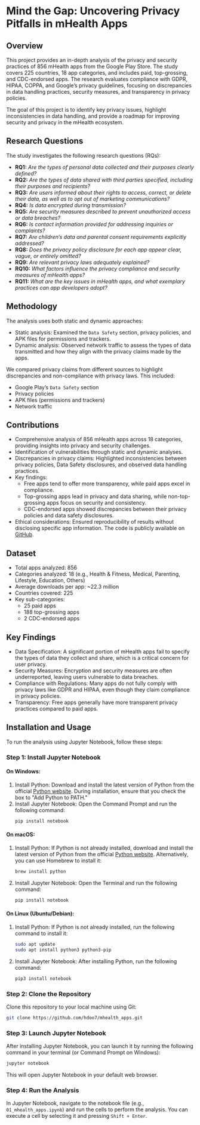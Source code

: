 # Mind the Gap: Uncovering Privacy Pitfalls in mHealth Apps

## Overview
This project provides an in-depth analysis of the privacy and security practices of 856 mHealth apps from the Google Play Store. The study covers 225 countries, 18 app categories, and includes paid, top-grossing, and CDC-endorsed apps. The research evaluates compliance with GDPR, HIPAA, COPPA, and Google’s privacy guidelines, focusing on discrepancies in data handling practices, security measures, and transparency in privacy policies.

The goal of this project is to identify key privacy issues, highlight inconsistencies in data handling, and provide a roadmap for improving security and privacy in the mHealth ecosystem.

## Research Questions

The study investigates the following research questions (RQs):
- **RQ1:** *Are the types of personal data collected and their purposes clearly defined?*
- **RQ2:** *Are the types of data shared with third parties specified, including their purposes and recipients?* 
- **RQ3:** *Are users informed about their rights to access, correct, or delete their data, as well as to opt out of marketing communications?*
- **RQ4:** *Is data encrypted during transmission?* 
- **RQ5:** *Are security measures described to prevent unauthorized access or data breaches?*
- **RQ6:** *Is contact information provided for addressing inquiries or complaints?* 
- **RQ7:** *Are children’s data and parental consent requirements explicitly addressed?* 
- **RQ8:** *Does the privacy policy disclosure for each app appear clear, vague, or entirely omitted?* 
- **RQ9:** *Are relevant privacy laws adequately explained?* 
- **RQ10:** *What factors influence the privacy compliance and security measures of mHealth apps?* 
- **RQ11:** *What are the key issues in mHealth apps, and what exemplary practices can app developers adopt?* 

## Methodology
The analysis uses both static and dynamic approaches:
- Static analysis: Examined the `Data Safety` section, privacy policies, and APK files for permissions and trackers.
- Dynamic analysis: Observed network traffic to assess the types of data transmitted and how they align with the privacy claims made by the apps.

We compared privacy claims from different sources to highlight discrepancies and non-compliance with privacy laws. This included:
- Google Play’s `Data Safety` section
- Privacy policies
- APK files (permissions and trackers)
- Network traffic

## Contributions
- Comprehensive analysis of 856 mHealth apps across 18 categories, providing insights into privacy and security challenges.
- Identification of vulnerabilities through static and dynamic analyses.
- Discrepancies in privacy claims: Highlighted inconsistencies between privacy policies, Data Safety disclosures, and observed data handling practices.
- Key findings: 
  - Free apps tend to offer more transparency, while paid apps excel in compliance.
  - Top-grossing apps lead in privacy and data sharing, while non-top-grossing apps focus on security and consistency.
  - CDC-endorsed apps showed discrepancies between their privacy policies and data safety disclosures.
- Ethical considerations: Ensured reproducibility of results without disclosing specific app information. The code is publicly available on [GitHub](https://github.com/hdoo7/mhealth_apps).

## Dataset
- Total apps analyzed: 856
- Categories analyzed: 18 (e.g., Health & Fitness, Medical, Parenting, Lifestyle, Education, Others)
- Average downloads per app: ~22.3 million
- Countries covered: 225
- Key sub-categories: 
  - 25 paid apps
  - 188 top-grossing apps
  - 2 CDC-endorsed apps

## Key Findings
- Data Specification: A significant portion of mHealth apps fail to specify the types of data they collect and share, which is a critical concern for user privacy.
- Security Measures: Encryption and security measures are often underreported, leaving users vulnerable to data breaches.
- Compliance with Regulations: Many apps do not fully comply with privacy laws like GDPR and HIPAA, even though they claim compliance in privacy policies.
- Transparency: Free apps generally have more transparent privacy practices compared to paid apps.

## Installation and Usage

To run the analysis using Jupyter Notebook, follow these steps:

### Step 1: Install Jupyter Notebook
#### On Windows:
1. Install Python: Download and install the latest version of Python from the official [Python website](https://www.python.org/downloads/). During installation, ensure that you check the box to "Add Python to PATH."
2. Install Jupyter Notebook: Open the Command Prompt and run the following command:
   ```bash
   pip install notebook
   ```

#### On macOS:
1. Install Python: If Python is not already installed, download and install the latest version of Python from the official [Python website](https://www.python.org/downloads/). Alternatively, you can use Homebrew to install it:
   ```bash
   brew install python
   ```
2. Install Jupyter Notebook: Open the Terminal and run the following command:
   ```bash
   pip install notebook
   ```

#### On Linux (Ubuntu/Debian):
1. Install Python: If Python is not already installed, run the following command to install it:
   ```bash
   sudo apt update
   sudo apt install python3 python3-pip
   ```
2. Install Jupyter Notebook: After installing Python, run the following command:
   ```bash
   pip3 install notebook
   ```

### Step 2: Clone the Repository
Clone this repository to your local machine using Git:
```bash
git clone https://github.com/hdoo7/mhealth_apps.git
```

### Step 3: Launch Jupyter Notebook
After installing Jupyter Notebook, you can launch it by running the following command in your terminal (or Command Prompt on Windows):
```bash
jupyter notebook
```

This will open Jupyter Notebook in your default web browser.

### Step 4: Run the Analysis
In Jupyter Notebook, navigate to the notebook file (e.g., `01_mhealth_apps.ipynb`) and run the cells to perform the analysis. You can execute a cell by selecting it and pressing `Shift + Enter`.

